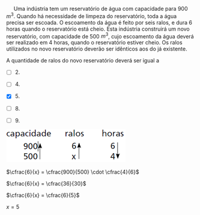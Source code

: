 

     Uma indústria tem um reservatório de água com capacidade para 900 $m^3$. Quando há necessidade de limpeza do reservatório, toda a água precisa ser escoada. O escoamento da água é feito por seis ralos, e dura 6 horas quando o reservatório está cheio. Esta indústria construirá um novo reservatório, com capacidade de 500 $m^3$, cujo escoamento da água deverá ser realizado em 4 horas, quando o reservatório estiver cheio. Os ralos utilizados no novo reservatório deverão ser idênticos aos do já existente.

A quantidade de ralos do novo reservatório deverá ser igual a



- [ ] 2\.
- [ ] 4\.
- [x] 5\.
- [ ] 8\.
- [ ] 9\.


![](f6b3eb57-3df2-d605-8c90-1ff47f4b5584.png)

$\cfrac{6}{x} = \cfrac{900}{500} \cdot \cfrac{4}{6}$

$\cfrac{6}{x} = \cfrac{36}{30}$

$\cfrac{6}{x} = \cfrac{6}{5}$

$x = 5$
